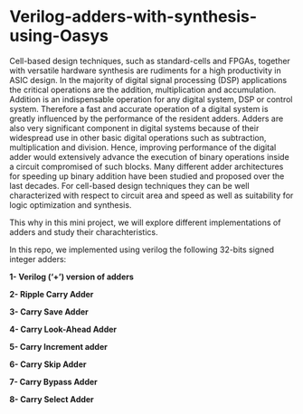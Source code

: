 # Verilog-adders-with-synthesis-using-Oasys
Cell-based design techniques, such as standard-cells and FPGAs, together with versatile hardware 
synthesis are rudiments for a high productivity in ASIC design. In the majority of digital signal 
processing (DSP) applications the critical operations are the addition, multiplication and 
accumulation. Addition is an indispensable operation for any digital system, DSP or control 
system. Therefore a fast and accurate operation of a digital system is greatly influenced by 
the performance of the resident adders. Adders are also very significant component in 
digital systems because of their widespread use in other basic digital operations such as 
subtraction, multiplication and division. Hence, improving performance of the digital adder 
would extensively advance the execution of binary operations inside a circuit compromised of 
such blocks. Many different adder architectures for speeding up binary addition have been 
studied and proposed over the last decades. For cell-based design techniques they can be well 
characterized with respect to circuit area and speed as well as suitability for logic optimization 
and synthesis. 


This why in this mini project, we will explore different implementations of adders and
study their charachteristics.




In this repo, we implemented using verilog the following 32-bits signed integer adders:

**1- Verilog (‘+’) version of adders**

**2- Ripple Carry Adder**

**3- Carry Save Adder**

**4- Carry Look-Ahead Adder**

**5- Carry Increment adder**

**6- Carry Skip Adder**

**7- Carry Bypass Adder**

**8- Carry Select Adder**
